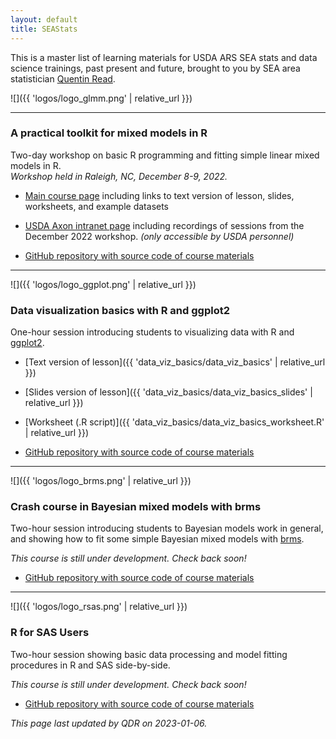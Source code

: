 ```yaml
---
layout: default
title: SEAStats
---
```


This is a master list of learning materials for USDA ARS SEA stats and data science trainings, past present and future, brought to you by SEA area statistician [Quentin Read](https://quentinread.com). 

![]({{ 'logos/logo_glmm.png' | relative_url }})

-----

### A practical toolkit for mixed models in R

Two-day workshop on basic R programming and fitting simple linear mixed models in R.  
*Workshop held in Raleigh, NC, December 8-9, 2022.*

- [Main course page](https://quentinread.com/glmm-workshop-dec2022) including links to text version of lesson, slides, worksheets, and example datasets
- [USDA Axon intranet page](https://axon.ars.usda.gov/SEA/Pages/SEA-Statistics-Workshop.aspx) including recordings of sessions from the December 2022 workshop. *(only accessible by USDA personnel)*

- [GitHub repository with source code of course materials](https://github.com/qdread/glmm-workshop-dec2022)

-----

![]({{ 'logos/logo_ggplot.png' | relative_url }})

### Data visualization basics with R and ggplot2

One-hour session introducing students to visualizing data with R and [ggplot2](https://ggplot2.tidyverse.org/). 

- [Text version of lesson]({{ 'data_viz_basics/data_viz_basics' | relative_url }})
- [Slides version of lesson]({{ 'data_viz_basics/data_viz_basics_slides' | relative_url }})
- [Worksheet (.R script)]({{ 'data_viz_basics/data_viz_basics_worksheet.R' | relative_url }})

- [GitHub repository with source code of course materials](https://github.com/qdread/data-viz-basics)

-----

![]({{ 'logos/logo_brms.png' | relative_url }})

### Crash course in Bayesian mixed models with brms

Two-hour session introducing students to Bayesian models work in general, and showing how to fit some simple Bayesian mixed models with [brms](https://paul-buerkner.github.io/brms/).

*This course is still under development. Check back soon!*

- [GitHub repository with source code of course materials](https://github.com/qdread/brms-crash-course)

-----

![]({{ 'logos/logo_rsas.png' | relative_url }})

### R for SAS Users

Two-hour session showing basic data processing and model fitting procedures in R and SAS side-by-side.

*This course is still under development. Check back soon!*

- [GitHub repository with source code of course materials](https://github.com/qdread/R-for-SAS-users)

*This page last updated by QDR on 2023-01-06.*